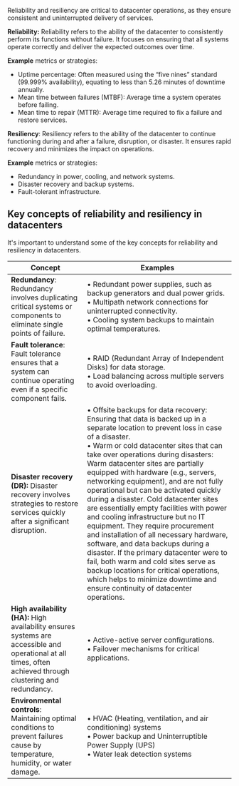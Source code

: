 Reliability and resiliency are critical to datacenter operations, as they ensure consistent and uninterrupted delivery of services.

**Reliability:** Reliability refers to the ability of the datacenter to consistently perform its functions without failure. It focuses on ensuring that all systems operate correctly and deliver the expected outcomes over time.

**Example** metrics or strategies: 

- Uptime percentage: Often measured using the “five nines” standard (99.999% availability), equating to less than 5.26 minutes of downtime annually. 
- Mean time between failures (MTBF): Average time a system operates before failing. 
- Mean time to repair (MTTR): Average time required to fix a failure and restore services.

**Resiliency**: Resiliency refers to the ability of the datacenter to continue functioning during and after a failure, disruption, or disaster. It ensures rapid recovery and minimizes the impact on operations.

**Example** metrics or strategies:

- Redundancy in power, cooling, and network systems. 
- Disaster recovery and backup systems. 
- Fault-tolerant infrastructure.

## Key concepts of reliability and resiliency in datacenters

It's important to understand some of the key concepts for reliability and resiliency in datacenters.

| Concept                                                             | Examples                                                     |
| ------------------------------------------------------------ | ------------------------------------------------------------ |
| **Redundancy**: Redundancy involves duplicating critical systems or components to eliminate single points of failure. | • Redundant power supplies, such as backup generators and dual power grids. <br />• Multipath network connections for uninterrupted connectivity. <br />• Cooling system backups to maintain optimal temperatures. |
| **Fault tolerance**: Fault tolerance ensures that a system can continue operating even if a specific component fails. | • RAID (Redundant Array of Independent Disks) for data storage. <br />• Load balancing across multiple servers to avoid overloading. |
| **Disaster recovery (DR):** Disaster recovery involves strategies to restore services quickly after a significant disruption. | • Offsite backups for data recovery: Ensuring that data is backed up in a separate location to prevent loss in case of a disaster. <br />• Warm or cold datacenter sites that can take over operations during disasters: Warm datacenter sites are partially equipped with hardware (e.g., servers, networking equipment), and are not fully operational but can be activated quickly during a disaster. Cold datacenter sites are essentially empty facilities with power and cooling infrastructure but no IT equipment. They require procurement and installation of all necessary hardware, software, and data backups during a disaster. If the primary datacenter were to fail, both warm and cold sites serve as backup locations for critical operations, which helps to minimize downtime and ensure continuity of datacenter operations. |
| **High availability (HA):** High availability ensures systems are accessible and operational at all times, often achieved through clustering and redundancy. | • Active-active server configurations. <br />• Failover mechanisms for critical applications. |
| **Environmental controls**: Maintaining optimal conditions to prevent failures cause by temperature, humidity, or water damage. | • HVAC (Heating, ventilation, and air conditioning) systems <br />• Power backup and Uninterruptible Power Supply (UPS) <br />• Water leak detection systems |